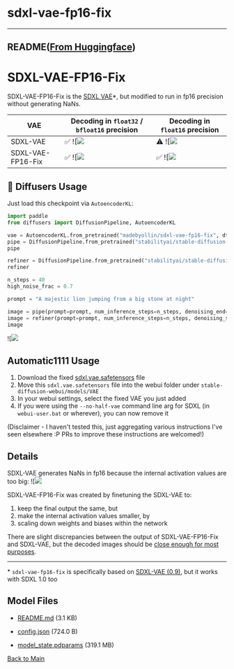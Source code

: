 
# sdxl-vae-fp16-fix
---


## README([From Huggingface](https://huggingface.co/madebyollin/sdxl-vae-fp16-fix))


# SDXL-VAE-FP16-Fix

SDXL-VAE-FP16-Fix is the [SDXL VAE](https://huggingface.co/stabilityai/sdxl-vae)*, but modified to run in fp16 precision without generating NaNs.

| VAE                   | Decoding in `float32` / `bfloat16` precision | Decoding in `float16` precision |
| --------------------- | -------------------------------------------- | ------------------------------- |
| SDXL-VAE              | ✅ ![![](https://huggingface.co/madebyollin/sdxl-vae-fp16-fix/resolve/main/./images/orig-fp32.png)              | ⚠️ ![![](https://huggingface.co/madebyollin/sdxl-vae-fp16-fix/resolve/main/./images/orig-fp16.png)  |
| SDXL-VAE-FP16-Fix     | ✅ ![![](https://huggingface.co/madebyollin/sdxl-vae-fp16-fix/resolve/main/./images/fix-fp32.png)               | ✅ ![![](https://huggingface.co/madebyollin/sdxl-vae-fp16-fix/resolve/main/./images/fix-fp16.png)   |

## 🧨 Diffusers Usage

Just load this checkpoint via `AutoencoderKL`:

```py
import paddle
from diffusers import DiffusionPipeline, AutoencoderKL

vae = AutoencoderKL.from_pretrained("madebyollin/sdxl-vae-fp16-fix", dtype=paddle.float16)
pipe = DiffusionPipeline.from_pretrained("stabilityai/stable-diffusion-xl-base-1.0", vae=vae, dtype=paddle.float16, variant="fp16", use_safetensors=True)
pipe

refiner = DiffusionPipeline.from_pretrained("stabilityai/stable-diffusion-xl-refiner-1.0", vae=vae, dtype=paddle.float16, use_safetensors=True, variant="fp16")
refiner

n_steps = 40
high_noise_frac = 0.7

prompt = "A majestic lion jumping from a big stone at night"

image = pipe(prompt=prompt, num_inference_steps=n_steps, denoising_end=high_noise_frac, output_type="latent").images
image = refiner(prompt=prompt, num_inference_steps=n_steps, denoising_start=high_noise_frac, image=image).images[0]
image
```

![![](https://huggingface.co/datasets/huggingface/documentation-images/resolve/main/diffusers/lion_refined.png)

## Automatic1111 Usage

1. Download the fixed [sdxl.vae.safetensors](https://huggingface.co/madebyollin/sdxl-vae-fp16-fix/resolve/main/sdxl.vae.safetensors?download=true) file
2. Move this `sdxl.vae.safetensors` file into the webui folder under `stable-diffusion-webui/models/VAE`
3. In your webui settings, select the fixed VAE you just added
4. If you were using the `--no-half-vae` command line arg for SDXL (in `webui-user.bat` or wherever), you can now remove it

(Disclaimer - I haven't tested this, just aggregating various instructions I've seen elsewhere :P PRs to improve these instructions are welcomed!)

## Details

SDXL-VAE generates NaNs in fp16 because the internal activation values are too big:
![![](https://huggingface.co/madebyollin/sdxl-vae-fp16-fix/resolve/main/./images/activation-magnitudes.jpg)

SDXL-VAE-FP16-Fix was created by finetuning the SDXL-VAE to:
1. keep the final output the same, but
2. make the internal activation values smaller, by
3. scaling down weights and biases within the network

There are slight discrepancies between the output of SDXL-VAE-FP16-Fix and SDXL-VAE, but the decoded images should be [close enough for most purposes](https://huggingface.co/madebyollin/sdxl-vae-fp16-fix/discussions/7#64c5c0f8e2e5c94bd04eaa80).

---

\* `sdxl-vae-fp16-fix` is specifically based on [SDXL-VAE (0.9)](https://huggingface.co/stabilityai/sdxl-vae/discussions/6#64acea3f7ac35b7de0554490), but it works with SDXL 1.0 too



## Model Files

- [README.md](https://paddlenlp.bj.bcebos.com/models/community/madebyollin/sdxl-vae-fp16-fix/README.md) (3.1 KB)

- [config.json](https://paddlenlp.bj.bcebos.com/models/community/madebyollin/sdxl-vae-fp16-fix/config.json) (724.0 B)

- [model_state.pdparams](https://paddlenlp.bj.bcebos.com/models/community/madebyollin/sdxl-vae-fp16-fix/model_state.pdparams) (319.1 MB)


[Back to Main](../../)